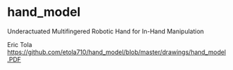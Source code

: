 # hand_model
Underactuated Multifingered Robotic Hand for In-Hand Manipulation

Eric Tola
https://github.com/etola710/hand_model/blob/master/drawings/hand_model.PDF
